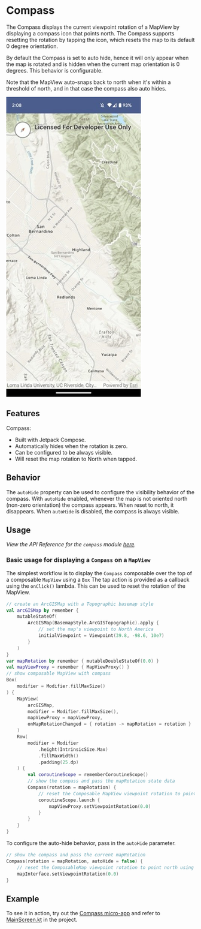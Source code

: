 # Compass
The Compass displays the current viewpoint rotation of a MapView by displaying a compass icon that points north.
The Compass supports resetting the rotation by tapping the icon, which resets the map to its default 0 degree orientation.

By default the Compass is set to auto hide, hence it will only appear when the map is rotated and is hidden when the current map orientation is 0 degrees. This behavior is configurable.

Note that the MapView auto-snaps back to north when it's within a threshold of north, and in that case the compass also auto hides.

![Screenshot](screenshot.jpg)

## Features

Compass:
- Built with Jetpack Compose.
- Automatically hides when the rotation is zero.
- Can be configured to be always visible.
- Will reset the map rotation to North when tapped.

## Behavior

The `autoHide` property can be used to configure the visibility behavior of the compass. With `autoHide` enabled, whenever the map is not oriented north (non-zero orientation)
the compass appears. When reset to north, it disappears. When `autoHide` is disabled, the compass is always visible.

## Usage

*View the API Reference for the `compass` module [here](https://developers.arcgis.com/kotlin/toolkit-api-reference/arcgis-maps-kotlin-toolkit/com.arcgismaps.toolkit.compass/index.html).*

### Basic usage for displaying a `Compass` on a `MapView`

The simplest workflow is to display the `Compass` composable over the top of a composable `MapView` using a `Box` 
The tap action is provided as a callback using the `onClick()` lambda. This can be used to reset the rotation of the MapView.

```kotlin
// create an ArcGISMap with a Topographic basemap style
val arcGISMap by remember {
    mutableStateOf(
        ArcGISMap(BasemapStyle.ArcGISTopographic).apply {
            // set the map's viewpoint to North America
            initialViewpoint = Viewpoint(39.8, -98.6, 10e7)
        }
    )
}
var mapRotation by remember { mutableDoubleStateOf(0.0) }
val mapViewProxy = remember { MapViewProxy() }
// show composable MapView with compass
Box(
    modifier = Modifier.fillMaxSize()
) {
    MapView(
        arcGISMap,
        modifier = Modifier.fillMaxSize(),
        mapViewProxy = mapViewProxy,
        onMapRotationChanged = { rotation -> mapRotation = rotation }
    )
    Row(
        modifier = Modifier
            .height(IntrinsicSize.Max)
            .fillMaxWidth()
            .padding(25.dp)
    ) {
        val coroutineScope = rememberCoroutineScope()
        // show the compass and pass the mapRotation state data
        Compass(rotation = mapRotation) {
            // reset the Composable MapView viewpoint rotation to point north
            coroutineScope.launch {
                mapViewProxy.setViewpointRotation(0.0)
            }
        }
    }
}
```

To configure the auto-hide behavior, pass in the `autoHide` parameter.

```kotlin
// show the compass and pass the current mapRotation
Compass(rotation = mapRotation, autoHide = false) {
    // reset the ComposableMap viewpoint rotation to point north using the MapInterface
    mapInterface.setViewpointRotation(0.0)
}
```

## Example
To see it in action, try out the [Compass micro-app](../../microapps/CompassApp) and refer to [MainScreen.kt](../../microapps/CompassApp/app/src/main/java/com/arcgismaps/toolkit/compassapp/screens/MainScreen.kt) in the project.
